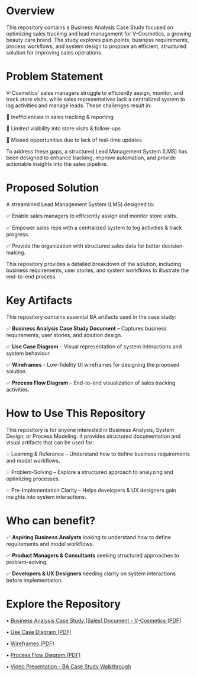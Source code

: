 # **Overview**
This repository contains a Business Analysis Case Study focused on optimizing sales tracking and lead management for V-Cosmetics, a growing beauty care brand. The study explores pain points, business requirements, process workflows, and system design to propose an efficient, structured solution for improving sales operations.

# **Problem Statement**
V-Cosmetics' sales managers struggle to efficiently assign, monitor, and track store visits, while sales representatives lack a centralized system to log activities and manage leads. These challenges result in:

🚩 Inefficiencies in sales tracking & reporting

🚩 Limited visibility into store visits & follow-ups

🚩 Missed opportunities due to lack of real-time updates

To address these gaps, a structured Lead Management System (LMS) has been designed to enhance tracking, improve automation, and provide actionable insights into the sales pipeline.

# **Proposed Solution**
A streamlined Lead Management System (LMS) designed to:

✅ Enable sales managers to efficiently assign and monitor store visits.

✅ Empower sales reps with a centralized system to log activities & track progress.

✅ Provide the organization with structured sales data for better decision-making.

This repository provides a detailed breakdown of the solution, including business requirements, user stories, and system workflows to illustrate the end-to-end process.

# **Key Artifacts**
This repository contains essential BA artifacts used in the case study:

✅ **Business Analysis Case Study Document** – Captures business requirements, user stories, and solution design.

✅ **Use Case Diagram** – Visual representation of system interactions and system behaviour.

✅ **Wireframes** - Low-fidelity UI wireframes for designing the proposed solution.

✅ **Process Flow Diagram** – End-to-end visualization of sales tracking activities.

# **How to Use This Repository**
This repository is for anyone interested in Business Analysis, System Design, or Process Modeling. It provides structured documentation and visual artifacts that can be used for:

💡 Learning & Reference – Understand how to define business requirements and model workflows.

💡 Problem-Solving – Explore a structured approach to analyzing and optimizing processes.

💡 Pre-Implementation Clarity – Helps developers & UX designers gain insights into system interactions.

# **Who can benefit?**

✅ **Aspiring Business Analysts** looking to understand how to define requirements and model workflows.

✅ **Product Managers & Consultants** seeking structured approaches to problem-solving.

✅ **Developers & UX Designers** needing clarity on system interactions before implementation.

# **Explore the Repository**
• [Business Analysis Case Study (Sales) Document - V-Cosmetics (PDF)](https://github.com/nitinskunigal/Business-Analysis-Case-Study-for-V-Cosmetics/blob/main/BA%20Case%20Study%20(Sales)%20Document%20-%20V-Cosmetics.pdf)

• [Use Case Diagram (PDF)](https://github.com/nitinskunigal/Business-Analysis-Case-Study-for-V-Cosmetics/blob/main/Use%20Case%20Diagram_LMS.pdf)

• [Wireframes (PDF)](https://github.com/nitinskunigal/Business-Analysis-Case-Study-on-Sales-Tracking/blob/main/Wireframes%20-%20LMS.pdf)

• [Process Flow Diagram (PDF)](https://github.com/nitinskunigal/Business-Analysis-Case-Study-for-V-Cosmetics/blob/main/Process%20Flow%20Diagram_LMS.pdf)

• [Video Presentation - BA Case Study Walkthrough](https://vimeo.com/1061202131/931dfeb1e3)
